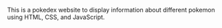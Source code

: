 This is a pokedex website to display information about different pokemon using HTML, CSS, and JavaScript.
